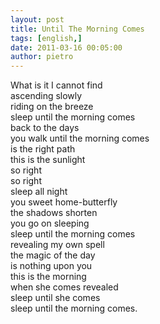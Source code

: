 ```yaml
---
layout: post
title: Until The Morning Comes
tags: [english,]
date: 2011-03-16 00:05:00
author: pietro
---
```

<div dir="ltr" style="text-align: left">What is it I cannot find<br/>ascending slowly<br/>riding on the breeze<br/>sleep until the morning comes<br/>back to the days<br/>you walk until the morning comes<br/>is the right path<br/>this is the sunlight<br/>so right<br/>so right<br/>sleep all night<br/>you sweet home-butterfly<br/>the shadows shorten<br/>you go on sleeping<br/>sleep until the morning comes<br/>revealing my own spell<br/>the magic of the day<br/>is nothing upon you<br/>this is the morning<br/>when she comes revealed<br/>sleep until she comes<br/>sleep until the morning comes.<br/>
